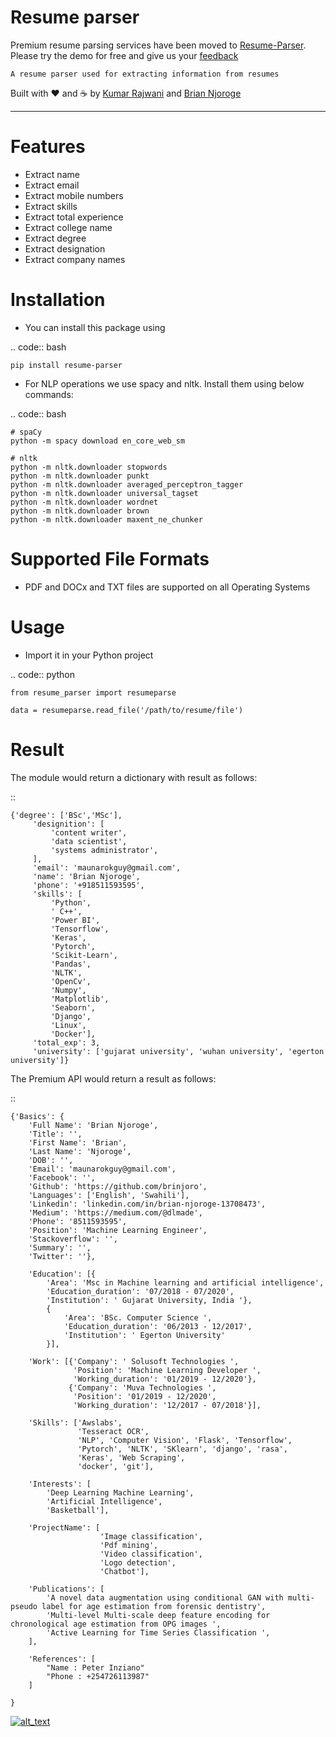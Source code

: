 Resume parser
=============
Premium resume parsing services have been moved to [Resume-Parser](https://resume-parser.com/application/resumes). Please try the demo for free and give us your [feedback](https://resume-parser.com)


    A resume parser used for extracting information from resumes

Built with ❤︎ and :coffee: by [Kumar Rajwani](https://github.com/kbrajwani) and [Brian
Njoroge](https://github.com/Brianjoroge)

--------------

Features
========

-  Extract name
-  Extract email
-  Extract mobile numbers
-  Extract skills
-  Extract total experience
-  Extract college name
-  Extract degree
-  Extract designation
-  Extract company names

Installation
============

-  You can install this package using

.. code:: bash

    pip install resume-parser

-  For NLP operations we use spacy and nltk. Install them using below
   commands:

.. code:: bash

    # spaCy
    python -m spacy download en_core_web_sm

    # nltk
    python -m nltk.downloader stopwords
    python -m nltk.downloader punkt
    python -m nltk.downloader averaged_perceptron_tagger
    python -m nltk.downloader universal_tagset
    python -m nltk.downloader wordnet
    python -m nltk.downloader brown
    python -m nltk.downloader maxent_ne_chunker

Supported File Formats
======================

-  PDF and DOCx and TXT files are supported on all Operating Systems

Usage
=====

-  Import it in your Python project

.. code:: python

    from resume_parser import resumeparse

    data = resumeparse.read_file('/path/to/resume/file')

Result
======

The module would return a dictionary with result as follows:

::

    {'degree': ['BSc','MSc'],
         'designition': [
             'content writer',
             'data scientist',
             'systems administrator',
         ],
         'email': 'maunarokguy@gmail.com',
         'name': 'Brian Njoroge',
         'phone': '+918511593595',
         'skills': [
             'Python',
             ' C++',
             'Power BI',
             'Tensorflow',
             'Keras',
             'Pytorch',
             'Scikit-Learn',
             'Pandas',
             'NLTK',
             'OpenCv',
             'Numpy',
             'Matplotlib',
             'Seaborn',
             'Django',
             'Linux',
             'Docker'],
         'total_exp': 3,
         'university': ['gujarat university', 'wuhan university', 'egerton university']}

The Premium API would return a result as follows:

::


    {'Basics': {
        'Full Name': 'Brian Njoroge',
        'Title': '',
        'First Name': 'Brian',
        'Last Name': 'Njoroge',
        'DOB': '',
        'Email': 'maunarokguy@gmail.com',
        'Facebook': '',
        'Github': 'https://github.com/brinjoro',
        'Languages': ['English', 'Swahili'],
        'Linkedin': 'linkedin.com/in/brian-njoroge-13708473',
        'Medium': 'https://medium.com/@dlmade',
        'Phone': '8511593595',
        'Position': 'Machine Learning Engineer',
        'Stackoverflow': '',
        'Summary': '',
        'Twitter': ''},
        
        'Education': [{
            'Area': 'Msc in Machine learning and artificial intelligence',
            'Education_duration': '07/2018 - 07/2020',
            'Institution': ' Gujarat University, India '},
            {
                'Area': 'BSc. Computer Science ',
                'Education_duration': '06/2013 - 12/2017',
                'Institution': ' Egerton University'
            }],
            
        'Work': [{'Company': ' Solusoft Technologies ',
                  'Position': 'Machine Learning Developer ',
                  'Working_duration': '01/2019 - 12/2020'},
                 {'Company': 'Muva Technologies ',
                  'Position': '01/2019 - 12/2020',
                  'Working_duration': '12/2017 - 07/2018'}],
                  
        'Skills': ['Awslabs',
                   'Tesseract OCR',
                   'NLP', 'Computer Vision', 'Flask', 'Tensorflow',
                   'Pytorch', 'NLTK', 'SKlearn', 'django', 'rasa',
                   'Keras', 'Web Scraping',
                   'docker', 'git'],
                   
        'Interests': [
            'Deep Learning Machine Learning',
            'Artificial Intelligence',
            'Basketball'],
            
        'ProjectName': [
                        'Image classification',
                        'Pdf mining',
                        'Video classification',
                        'Logo detection',
                        'Chatbot'],
                        
        'Publications': [
            'A novel data augmentation using conditional GAN with multi-pseudo label for age estimation from forensic dentistry',
            'Multi-level Multi-scale deep feature encoding for chronological age estimation from OPG images ',
            'Active Learning for Time Series Classification ',
        ],
        
        'References': [
            "Name : Peter Inziano"
            "Phone : +254726113987"
        ]

    }

[<img alt="alt_text"  src="coffee.png" />](https://www.payumoney.com/paybypayumoney/#/147695053B73CAB82672E715A52F9AA5)
